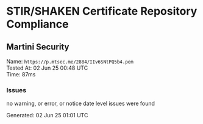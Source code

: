 # STIR/SHAKEN Certificate Repository Compliance

## Martini Security

Name: `https://p.mtsec.me/2884/IIv6SNtPQ5b4.pem`\
Tested At: 02 Jun 25 00:48 UTC\
Time: 87ms

### Issues

no warning, or error, or notice date level issues were found

Generated: 02 Jun 25 01:01 UTC
